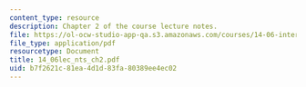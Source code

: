 ```yaml
---
content_type: resource
description: Chapter 2 of the course lecture notes.
file: https://ol-ocw-studio-app-qa.s3.amazonaws.com/courses/14-06-intermediate-macroeconomic-theory-spring-2004/b7f2621c81ea4d1d83fa80389ee4ec02_14_06lec_nts_ch2.pdf
file_type: application/pdf
resourcetype: Document
title: 14_06lec_nts_ch2.pdf
uid: b7f2621c-81ea-4d1d-83fa-80389ee4ec02
---
```

